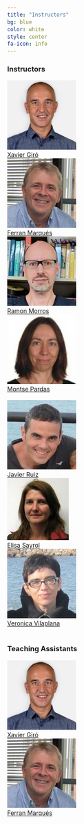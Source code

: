 ```yaml
---
title: "Instructors"
bg: blue
color: white
style: center
fa-icon: info
---
```


### Instructors 
<div class="author">
    <a href="https://imatge.upc.edu/web/people/xavier-giro" target="_blank">
      <div class="authorphoto"><img src="img/instructors/XaviGiro.jpg"></div>
      <div>Xavier Giró</div>
    </a>
</div>
<div class="author">
<a href="https://imatge.upc.edu/web/people/ferran-marques" target="_blank">
   <div class="authorphoto"><img src="img/instructors/FerranMarques.jpg"></div>
   <div>Ferran Marqués</div>
</a>
</div>
<div class="author">
    <a href="https://imatge.upc.edu/web/people/josep-ramon-morros" target="_blank">
      <div class="authorphoto"><img src="img/instructors/RamonMorros.jpg"></div>
      <div>Ramon Morros</div>
    </a>
</div>
<div class="author">
    <a href="https://imatge.upc.edu/web/people/montse-pardas" target="_blank">
      <div class="authorphoto"><img src="img/instructors/MontsePardas.jpg"></div>
      <div>Montse Pardas</div>
    </a>
</div>
<br>
<div class="author">
    <a href="https://imatge.upc.edu/web/people/javier-ruiz-hidalgo" target="_blank">
      <div class="authorphoto"><img src="img/instructors/JavierRuiz.jpg"></div>
      <div>Javier Ruiz</div>
    </a>
</div>
<div class="author">
    <a href="https://imatge.upc.edu/web/people/elisa-sayrol" target="_blank">
      <div class="authorphoto"><img src="img/instructors/ElisaSayrol.jpg"></div>
      <div>Elisa Sayrol</div>
    </a>
</div>
<div class="author">
    <a href="https://imatge.upc.edu/web/people/veronica-vilaplana" target="_blank">
      <div class="authorphoto"><img src="img/instructors/VeronicaVilaplana.jpg"></div>
      <div>Veronica Vilaplana</div>
    </a>
</div>
<br>

### Teaching Assistants
<div class="author">
    <a href="https://imatge.upc.edu/web/people/xavier-giro" target="_blank">
      <div class="authorphoto"><img src="img/instructors/XaviGiro.jpg"></div>
      <div>Xavier Giró</div>
    </a>
</div>
<div class="author">
<a href="https://imatge.upc.edu/web/people/ferran-marques" target="_blank">
   <div class="authorphoto"><img src="img/instructors/FerranMarques.jpg"></div>
   <div>Ferran Marqués</div>
</a>
</div>
